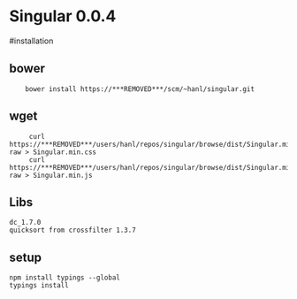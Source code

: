 # Singular 0.0.4

#installation

## bower

        bower install https://***REMOVED***/scm/~hanl/singular.git
        
## wget

         curl https://***REMOVED***/users/hanl/repos/singular/browse/dist/Singular.min.css?raw > Singular.min.css
         curl https://***REMOVED***/users/hanl/repos/singular/browse/dist/Singular.min.js?raw > Singular.min.js

## Libs

    dc_1.7.0
    quicksort from crossfilter 1.3.7

## setup
    
    npm install typings --global
    typings install
    